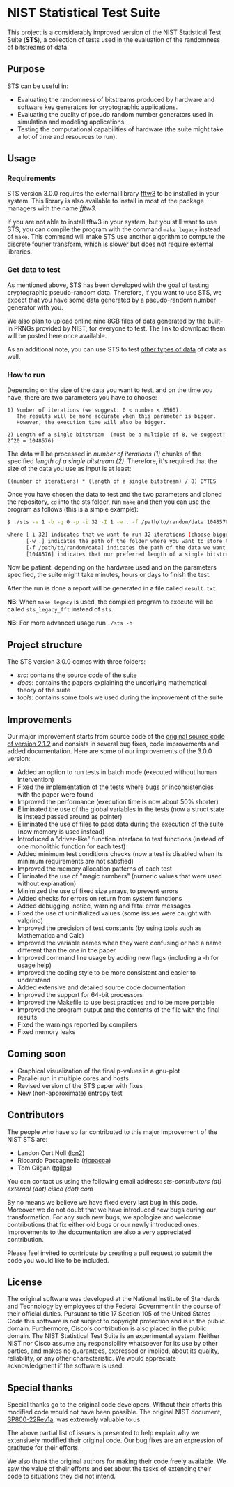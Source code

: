 # NIST Statistical Test Suite

This project is a considerably improved version of the NIST Statistical Test Suite (**STS**), a collection of tests used in the 
 evaluation of the randomness of bitstreams of data.

## Purpose

STS can be useful in:

- Evaluating the randomness of bitstreams produced by hardware and software key generators for cryptographic applications.
- Evaluating the quality of pseudo random number generators used in simulation and modeling applications.
- Testing the computational capabilities of hardware (the suite might take a lot of time and resources to run).

## Usage
   
### Requirements

STS version 3.0.0 requires the external library [fftw3][fftw] to be installed in your system.
This library is also available to install in most of the package managers with the name _fftw3_.

If you are not able to install fftw3 in your system, but you still want to use STS, you can compile
the program with the command `make legacy` instead of `make`. This command will make STS use another 
algorithm to compute the discrete fourier transform, which is slower but does not require external libraries.

### Get data to test

As mentioned above, STS has been developed with the goal of testing cryptographic pseudo-random data. Therefore,
 if you want to use STS, we expect that you have some data generated by a pseudo-random number generator with you.

We also plan to upload online nine 8GB files of data generated by the built-in PRNGs provided by NIST, for everyone to test.
 The link to download them will be posted here once available.

As an additional note, you can use STS to test [other types of data][xkcd] of data as well.

### How to run

Depending on the size of the data you want to test, and on the time you have, there are two parameters you have to choose:

    1) Number of iterations (we suggest: 0 < number < 8560). 
       The results will be more accurate when this parameter is bigger. 
       However, the execution time will also be bigger.
       
    2) Length of a single bitstream  (must be a multiple of 8, we suggest: 2^20 = 1048576)

The data will be processed in _number of iterations (1)_ chunks of the specified _length of a single bitstream (2)_.
Therefore, it's required that the size of the data you use as input is at least:

    ((number of iterations) * (length of a single bitstream) / 8) BYTES

Once you have chosen the data to test and the two parameters and cloned the repository, `cd` into the sts folder, run `make` and
 then you can use the program as follows (this is a simple example):
       
```sh       
$ ./sts -v 1 -b -g 0 -p -i 32 -I 1 -w . -f /path/to/random/data 1048576

where [-i 32] indicates that we want to run 32 iterations (choose bigger numbers when possible)
      [-w .] indicates the path of the folder where you want to store the testing results
      [-f /path/to/random/data] indicates the path of the data we want to use as input
      [1048576] indicates that our preferred length of a single bitstream is 1048576
```

Now be patient: depending on the hardware used and on the parameters specified, the suite might take minutes, hours or days 
 to finish the test.

After the run is done a report will be generated in a file called `result.txt`.

__NB__: When `make legacy` is used, the compiled program to execute will be called `sts_legacy_fft` 
 instead of `sts`.

__NB__: For more advanced usage run `./sts -h`

## Project structure

The STS version 3.0.0 comes with three folders:

- *src*: contains the source code of the suite
- *docs*: contains the papers explaining the underlying mathematical theory of the suite
- *tools*: contains some tools we used during the improvement of the suite

## Improvements

Our major improvement starts from source code of the [original source code of version 2.1.2][site] and consists in several
 bug fixes, code improvements and added documentation. Here are some of our improvements of the 3.0.0 version:

- Added an option to run tests in batch mode (executed without human intervention)
- Fixed the implementation of the tests where bugs or inconsistencies with the paper were found
- Improved the performance (execution time is now about 50% shorter)
- Eliminated the use of the global variables in the tests (now a struct state is instead passed around as pointer)
- Eliminated the use of files to pass data during the execution of the suite (now memory is used instead)
- Introduced a "driver-like" function interface to test functions (instead of one monolithic function for each test)
- Added minimum test conditions checks (now a test is disabled when its minimum requirements are not satisfied)
- Improved the memory allocation patterns of each test
- Eliminated the use of "magic numbers" (numeric values that were used without explanation)
- Minimized the use of fixed size arrays, to prevent errors
- Added checks for errors on return from system functions
- Added debugging, notice, warning and fatal error messages
- Fixed the use of uninitialized values (some issues were caught with valgrind)
- Improved the precision of test constants (by using tools such as Mathematica and Calc)
- Improved the variable names when they were confusing or had a name different than the one in the paper
- Improved command line usage by adding new flags (including a -h for usage help)
- Improved the coding style to be more consistent and easier to understand 
- Added extensive and detailed source code documentation
- Improved the support for 64-bit processors
- Improved the Makefile to use best practices and to be more portable
- Improved the program output and the contents of the file with the final results
- Fixed the warnings reported by compilers
- Fixed memory leaks

## Coming soon

- Graphical visualization of the final p-values in a gnu-plot
- Parallel run in multiple cores and hosts
- Revised version of the STS paper with fixes
- New (non-approximate) entropy test

## Contributors

The people who have so far contributed to this major improvement of the NIST STS are:

- Landon Curt Noll ([lcn2](https://github.com/lcn2))
- Riccardo Paccagnella ([ricpacca](https://github.com/ricpacca))
- Tom Gilgan ([tgilgs](https://github.com/tgilgs))

You can contact us using the following email address: *sts-contributors (at) external (dot) cisco (dot) com*

By no means we believe we have fixed every last bug in this code. Moreover we do not doubt that we have introduced
 new bugs during our transformation. For any such new bugs, we apologize and welcome contributions that fix either old bugs
 or our newly introduced ones. Improvements to the documentation are also a very appreciated contribution.

Please feel invited to contribute by creating a pull request to submit the code you would like to be included. 

## License

The original software was developed at the National Institute of Standards and Technology by employees of the Federal Government 
 in the course of their official duties. Pursuant to title 17 Section 105 of the United States Code this software is not subject
 to copyright protection and is in the public domain. Furthermore, Cisco's contribution is also placed in the public domain.
 The NIST Statistical Test Suite is an experimental system. Neither NIST nor Cisco assume any responsibility whatsoever for
 its use by other parties, and makes no guarantees, expressed or implied, about its quality, reliability, or any other 
 characteristic. We would appreciate acknowledgment if the software is used.
 
## Special thanks

Special thanks go to the original code developers. Without their efforts this modified code would not have been possible.
 The original NIST document, [SP800-22Rev1a][paper], was extremely valuable to us.

The above partial list of issues is presented to help explain why we extensively modified their original code.
 Our bug fixes are an expression of gratitude for their efforts.
 
We also thank the original authors for making their code freely available. We saw the value of their efforts
 and set about the tasks of extending their code to situations they did not intend.


   [site]: <http://csrc.nist.gov/groups/ST/toolkit/rng/documentation_software.html>
   [paper]: <http://csrc.nist.gov/groups/ST/toolkit/rng/documents/SP800-22rev1a.pdf>
   [xkcd]: <https://hardmath123.github.io/xkcd-random.html>
   [fftw]: <http://www.fftw.org>
